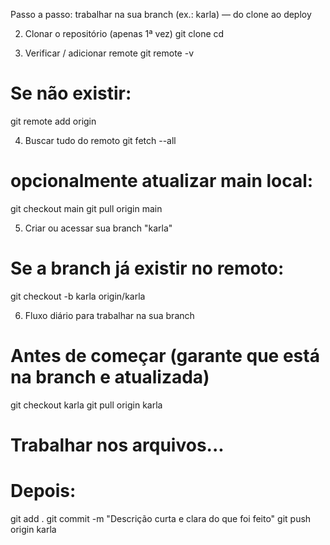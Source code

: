 Passo a passo: trabalhar na sua branch (ex.: karla) — do clone ao deploy

2) Clonar o repositório (apenas 1ª vez)
git clone <URL-do-repositorio>
cd <nome-da-pasta-do-repositorio>

3) Verificar / adicionar remote
git remote -v
# Se não existir:
git remote add origin <URL-do-repositorio>

4) Buscar tudo do remoto
git fetch --all
# opcionalmente atualizar main local:
git checkout main
git pull origin main

5) Criar ou acessar sua branch "karla"
# Se a branch já existir no remoto:
git checkout -b karla origin/karla

6) Fluxo diário para trabalhar na sua branch
# Antes de começar (garante que está na branch e atualizada)
git checkout karla
git pull origin karla

# Trabalhar nos arquivos...
# Depois:
git add .
git commit -m "Descrição curta e clara do que foi feito"
git push origin karla